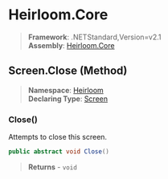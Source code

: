 # Heirloom.Core

> **Framework**: .NETStandard,Version=v2.1  
> **Assembly**: [Heirloom.Core][0]

## Screen.Close (Method)

> **Namespace**: [Heirloom][0]  
> **Declaring Type**: [Screen][1]

### Close()

Attempts to close this screen.

```cs
public abstract void Close()
```

> **Returns** - `void`

[0]: ../../../Heirloom.Core.md
[1]: ../Screen.md
